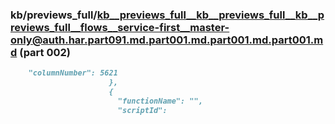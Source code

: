### kb/previews_full/kb__previews_full__kb__previews_full__kb__previews_full__flows__service-first__master-only@auth.har.part091.md.part001.md.part001.md.part001.md (part 002)

```md
    "columnNumber": 5621
                      },
                      {
                        "functionName": "",
                        "scriptId":
```

```
